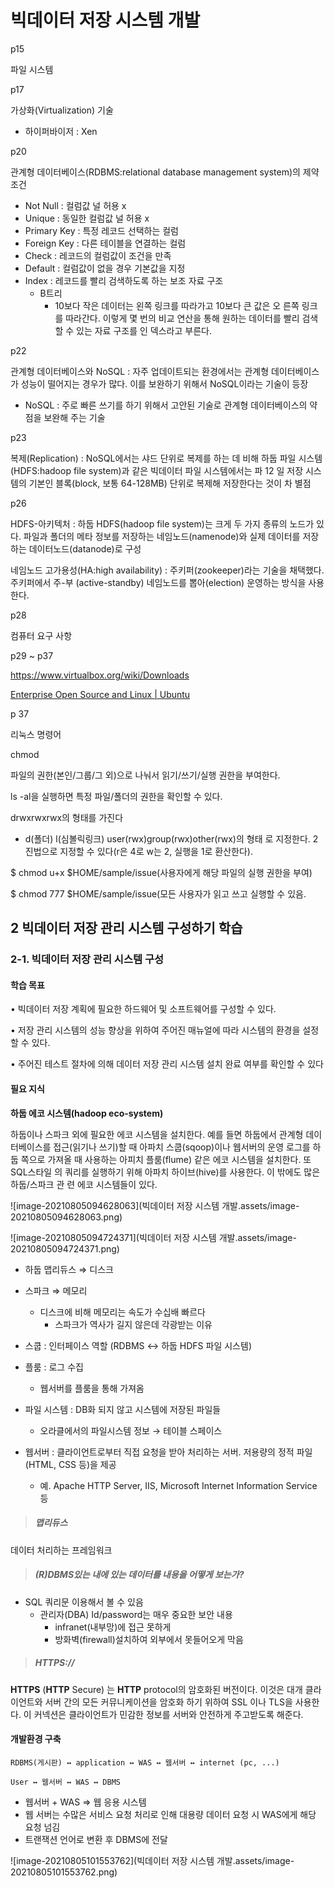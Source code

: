 # 빅데이터 저장 시스템 개발

p15 

파일 시스템

p17 

가상화(Virtualization) 기술

- 하이퍼바이저 : Xen

p20 

관계형 데이터베이스(RDBMS:relational database management system)의 제약 조건

- Not Null : 컬럼값 널 허용 x
- Unique : 동일한 컬럼값 널 허용 x
- Primary Key : 특정 레코드 선택하는 컬럼 
- Foreign Key : 다른 테이블을 연결하는 컬럼
- Check : 레코드의 컬럼값이 조건을 만족
- Default : 컬럼값이 없을 경우 기본값을 지정
- Index : 레코드를 빨리 검색하도록 하는 보조 자료 구조
  - B트리
    - 10보다 작은 데이터는 왼쪽 링크를 따라가고 10보다 큰 값은 오 른쪽 링크를 따라간다. 이렇게 몇 번의 비교 연산을 통해 원하는 데이터를 빨리 검색할 수 있는 자료 구조를 인 덱스라고 부른다.

p22  

관계형 데이터베이스와 NoSQL : 자주 업데이트되는 환경에서는 관계형 데이터베이스가 성능이 떨어지는 경우가 많다.  이를 보완하기 위해서 NoSQL이라는 기술이 등장

- NoSQL : 주로 빠른 쓰기를 하기  위해서 고안된 기술로 관계형 데이터베이스의 약점을 보완해 주는 기술

p23 

복제(Replication) :  NoSQL에서는 샤드 단위로 복제를 하는 데  비해 하둡 파일 시스템(HDFS:hadoop file system)과 같은 빅데이터 파일 시스템에서는 파 12 일 저장 시스템의 기본인 블록(block, 보통 64-128MB) 단위로 복제해 저장한다는 것이 차 별점

p26 

HDFS-아키텍처 : 하둡 HDFS(hadoop file system)는 크게 두 가지 종류의 노드가 있다. 파일과 폴더의 메타 정보를 저장하는 네임노드(namenode)와 실제 데이터를 저장하는 데이터노드(datanode)로  구성

네임노드 고가용성(HA:high availability) : 주키퍼(zookeeper)라는 기술을 채택했다. 주키퍼에서 주-부 (active-standby) 네임노드를 뽑아(election) 운영하는 방식을 사용한다. 

p28

컴퓨터 요구 사항

p29 ~ p37 

https://www.virtualbox.org/wiki/Downloads

[Enterprise Open Source and Linux | Ubuntu](https://ubuntu.com/)

p 37

리눅스 명령어

chmod

 파일의 권한(본인/그룹/그 외)으로 나눠서 읽기/쓰기/실행 권한을 부여한다.  

ls -al을 실행하면 특정 파일/폴더의 권한을 확인할 수 있다.  

drwxrwxrwx의 형태를 가진다 

- d(폴더) l(심볼릭링크) user(rwx)group(rwx)other(rwx)의 형태 로 지정한다. 2진법으로 지정할 수 있다(r은 4로 w는 2, 실행을 1로 환산한다). 

$ chmod u+x $HOME/sample/issue(사용자에게 해당 파일의 실행 권한을 부여) 

$ chmod 777 $HOME/sample/issue(모든 사용자가 읽고 쓰고 실행할 수 있음.



## 2 빅데이터 저장 관리 시스템  구성하기 학습 

### 2-1. 빅데이터 저장 관리 시스템 구성 



#### 학습 목표 

• 빅데이터 저장 계획에 필요한 하드웨어 및 소프트웨어를 구성할 수 있다. 

• 저장 관리 시스템의 성능 향상을 위하여 주어진 매뉴얼에 따라 시스템의 환경을  설정할 수 있다. 

• 주어진 테스트 절차에 의해 데이터 저장 관리 시스템 설치 완료 여부를 확인할 수  있다



#### 필요 지식

**하둡 에코 시스템(hadoop eco-system)** 

하둡이나 스파크 외에 필요한 에코 시스템을 설치한다. 예를 들면 하둡에서 관계형 데이터베이스를 접근(읽기나 쓰기)할 때 아파치 스쿱(sqoop)이나 웹서버의 운영 로그를 하둡 쪽으로 가져올 때 사용하는 아피치 플룸(flume) 같은 에코 시스템을 설치한다. 또 SQL스타일 의 쿼리를 실행하기 위해 아파치 하이브(hive)를 사용한다. 이 밖에도 많은 하둡/스파크 관 련 에코 시스템들이 있다.

![image-20210805094628063](빅데이터 저장 시스템 개발.assets/image-20210805094628063.png)

![image-20210805094724371](빅데이터 저장 시스템 개발.assets/image-20210805094724371.png)

- 하둡 맵리듀스 ⇒ 디스크
- 스파크 ⇒ 메모리
  - 디스크에 비해 메모리는 속도가 수십배 빠르다
    - 스파크가 역사가 길지 않은데 각광받는 이유

- 스쿱 : 인터페이스 역할 (RDBMS ↔ 하둡 HDFS 파일 시스템)
- 플룸 : 로그 수집
  - 웹서버를 플룸을 통해 가져옴
- 파일 시스템 : DB화 되지 않고 시스템에 저장된 파일들
  - 오라클에서의 파일시스템 정보 → 테이블 스페이스

- 웹서버 :  클라이언트로부터 직접 요청을 받아 처리하는 서버. 저용량의 정적 파일(HTML, CSS 등)을 제공
  - 예.  Apache HTTP Server, IIS, Microsoft Internet Information Service 등



> ##### 맵리듀스 

데이터 처리하는 프레임워크



> ##### (R)DBMS있는 내에 있는 데이터를 내용을 어떻게 보는가?

- SQL 쿼리문 이용해서 볼 수 있음
  - 관리자(DBA) Id/password는 매우 중요한 보안 내용
    - infranet(내부망)에 접근 못하게
    - 방화벽(firewall)설치하여 외부에서 못들어오게 막음



> ##### HTTPS://

**HTTPS** (**HTTP** Secure) 는 **HTTP** protocol의 암호화된 버전이다. 이것은 대개 클라이언트와 서버 간의 모든 커뮤니케이션을 암호화 하기 위하여 SSL 이나 TLS을 사용한다. 이 커넥션은 클라이언트가 민감한 정보를 서버와 안전하게 주고받도록 해준다.





#### 개발환경 구축

`RDBMS(게시판) ↔ application ↔ WAS ↔ 웹서버 ↔ internet (pc, ...)`

`User ↔ 웹서버 ↔ WAS ↔ DBMS `

- 웹서버 + WAS ⇒ 웹 응용 시스템
- 웹 서버는 수많은 서비스 요청 처리로 인해 대용량 데이터 요청 시 WAS에게 해당 요청 넘김
- 트랜잭션 언어로 변환 후 DBMS에 전달

![image-20210805101553762](빅데이터 저장 시스템 개발.assets/image-20210805101553762.png)

